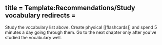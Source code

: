 title = Template:Recommendations/Study vocabulary
redirects =
---

Study the vocabulary list above. Create physical [[flashcards]] and spend 5 minutes a day going through them. Go to the next chapter only after you've studied the vocabulary well.